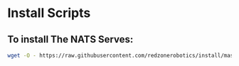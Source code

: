 # Install Scripts

## To install The NATS Serves:
```bash
wget -O - https://raw.githubusercontent.com/redzonerobotics/install/master/nats/install.sh | bash
```
